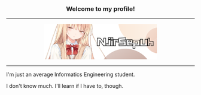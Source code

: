<h3 align="center">Welcome to my profile!</h1>

-- --

<p align="center">
  <img src="./NjirSepuh.png" alt="BannerImage" width="60%">
</p>

-- --

I'm just an average Informatics Engineering student.

I don't know much. I'll learn if I have to, though.
